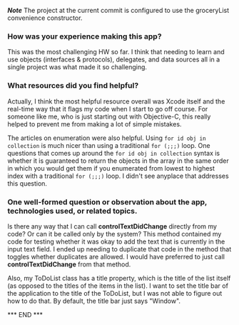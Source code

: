 
***Note*** The project at the current commit is configured to use the
groceryList convenience constructor.

### How was your experience making this app? ###

This was the most challenging HW so far. I think that needing to learn
and use objects (interfaces & protocols), delegates, and data sources
all in a single project was what made it so challenging.


### What resources did you find helpful? ###
Actually, I think the most helpful resource overall was Xcode itself and
the real-time way that it flags my code when I start to go off course.
For someone like me, who is just starting out with Objective-C, this
really helped to prevent me from making a lot of simple mistakes.

The articles on enumeration were also helpful. Using `for id obj in
collection` is much nicer than using a traditional `for (;;;)` loop.
One questions that comes up around the `for id obj in collection` syntax
is whether it is guaranteed to return the objects in the array in the
same order in which you would get them if you enumerated from lowest to
highest index with a traditional `for (;;;)` loop. I didn't see anyplace
that addresses this question. 


### One well-formed question or observation about the app, technologies used, or related topics. ###

Is there any way that I can call **controlTextDidChange** directly from
my code? Or can it be called only by the system? This method contained
my code for testing whether it was okay to add the text that is
currently in the input text field. I ended up needing to duplicate that
code in the method that toggles whether duplicates are allowed. I would
have preferred to just call **controlTextDidChange** from that method.

Also, my ToDoList class has a title property, which is the title of the
list itself (as opposed to the titles of the items in the list). I want
to set the title bar of the application to the title of the ToDoList,
but I was not able to figure out how to do that. By default, the title
bar just says "Window".


*** END ***

